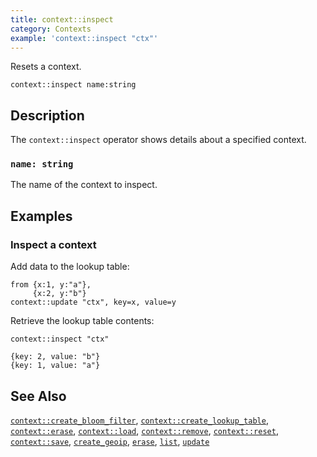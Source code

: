 ```yaml
---
title: context::inspect
category: Contexts
example: 'context::inspect "ctx"'
---
```


Resets a context.

```tql
context::inspect name:string
```

## Description

The `context::inspect` operator shows details about a specified context.

### `name: string`

The name of the context to inspect.

## Examples

### Inspect a context

Add data to the lookup table:

```tql
from {x:1, y:"a"},
     {x:2, y:"b"}
context::update "ctx", key=x, value=y
```

Retrieve the lookup table contents:

```tql
context::inspect "ctx"
```

```tql
{key: 2, value: "b"}
{key: 1, value: "a"}
```

## See Also

[`context::create_bloom_filter`](/reference/operators/context/create_bloom_filter),
[`context::create_lookup_table`](/reference/operators/context/create_lookup_table),
[`context::erase`](/reference/operators/context/enrich),
[`context::load`](/reference/operators/context/load),
[`context::remove`](/reference/operators/context/remove),
[`context::reset`](/reference/operators/context/reset),
[`context::save`](/reference/operators/context/save),
[`create_geoip`](/reference/operators/context/create_geoip),
[`erase`](/reference/operators/context/erase),
[`list`](/reference/operators/context/list),
[`update`](/reference/operators/context/update)
